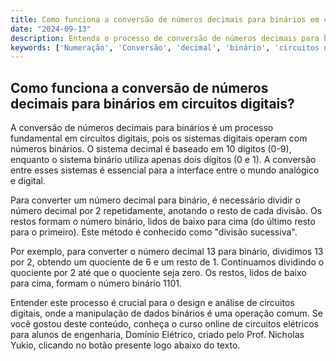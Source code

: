```yaml
---
title: Como funciona a conversão de números decimais para binários em circuitos digitais?
date: "2024-09-13"
description: Entenda o processo de conversão de números decimais para binários em circuitos digitais, uma habilidade essencial para engenheiros.
keywords: ['Numeração', 'Conversão', 'decimal', 'binário', 'circuitos digitais']
---
```


## Como funciona a conversão de números decimais para binários em circuitos digitais?

A conversão de números decimais para binários é um processo fundamental em circuitos digitais, pois os sistemas digitais operam com números binários. O sistema decimal é baseado em 10 dígitos (0-9), enquanto o sistema binário utiliza apenas dois dígitos (0 e 1). A conversão entre esses sistemas é essencial para a interface entre o mundo analógico e digital.

Para converter um número decimal para binário, é necessário dividir o número decimal por 2 repetidamente, anotando o resto de cada divisão. Os restos formam o número binário, lidos de baixo para cima (do último resto para o primeiro). Este método é conhecido como "divisão sucessiva".

Por exemplo, para converter o número decimal 13 para binário, dividimos 13 por 2, obtendo um quociente de 6 e um resto de 1. Continuamos dividindo o quociente por 2 até que o quociente seja zero. Os restos, lidos de baixo para cima, formam o número binário 1101.

Entender este processo é crucial para o design e análise de circuitos digitais, onde a manipulação de dados binários é uma operação comum. Se você gostou deste conteúdo, conheça o curso online de circuitos elétricos para alunos de engenharia, Domínio Elétrico, criado pelo Prof. Nicholas Yukio, clicando no botão presente logo abaixo do texto.